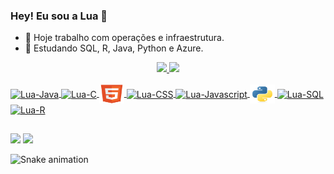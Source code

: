 ### Hey! Eu sou a Lua 👋

- 🔭 Hoje trabalho com operações e infraestrutura.
- 🌱 Estudando SQL, R, Java, Python e Azure.

<div align="center">
  <a href="https://github.com/luawah">
  <img height="180em" src="https://github-readme-stats.vercel.app/api?username=luawah&show_icons=true&theme=dark&include_all_commits=true&count_private=true"/>
  <img height="180em" src="https://github-readme-stats.vercel.app/api/top-langs/?username=luawah&layout=compact&langs_count=7&theme=dark"/>
</div>
  
 <div style="display: inline_block"><br>
   <img align="center" alt="Lua-Java" height="30" width="40" src="https://cdn.jsdelivr.net/gh/devicons/devicon/icons/java/java-original-wordmark.svg">
   <img align="center" alt="Lua-C" height="30" width="40" src="https://cdn.jsdelivr.net/gh/devicons/devicon/icons/cplusplus/cplusplus-original.svg">
    <img align="center" alt="Lua-HTML" height="30" width="40" src="https://raw.githubusercontent.com/devicons/devicon/master/icons/html5/html5-original.svg">
   <img align="center" alt="Lua-CSS" height="30" width="40" src="https://cdn.jsdelivr.net/gh/devicons/devicon/icons/css3/css3-original-wordmark.svg">
   <img align="center" alt="Lua-Javascript" height="30" width="40" src="https://cdn.jsdelivr.net/gh/devicons/devicon/icons/javascript/javascript-plain.svg">
   <img align="center" alt="Lua-Python" height="30" width="40" src="https://raw.githubusercontent.com/devicons/devicon/master/icons/python/python-original.svg">
   <img align="center" alt="Lua-SQL" height="30" width="40" src="https://cdn.jsdelivr.net/gh/devicons/devicon/icons/mysql/mysql-original.svg">
   <img align="center" alt="Lua-R" height="30" width="40" src="https://cdn.jsdelivr.net/gh/devicons/devicon/icons/r/r-plain.svg">
   
##
  <div>
 <a href="https://www.linkedin.com/in/luana-chaves-7b390621a/" target="_blank"><img src="https://img.shields.io/badge/-LinkedIn-%230077B5?style=for-the-badge&logo=linkedin&logoColor=white" target="_blank"></a> 
  <a href = "mailto:luanadasilvachaves7@gmail.com"><img src="https://img.shields.io/badge/-Gmail-%23333?style=for-the-badge&logo=gmail&logoColor=white" target="_blank"></a>
    

  ![Snake animation](https://github.com/luawah/luawah/blob/output/github-contribution-grid-snake.svg)
   </div>


